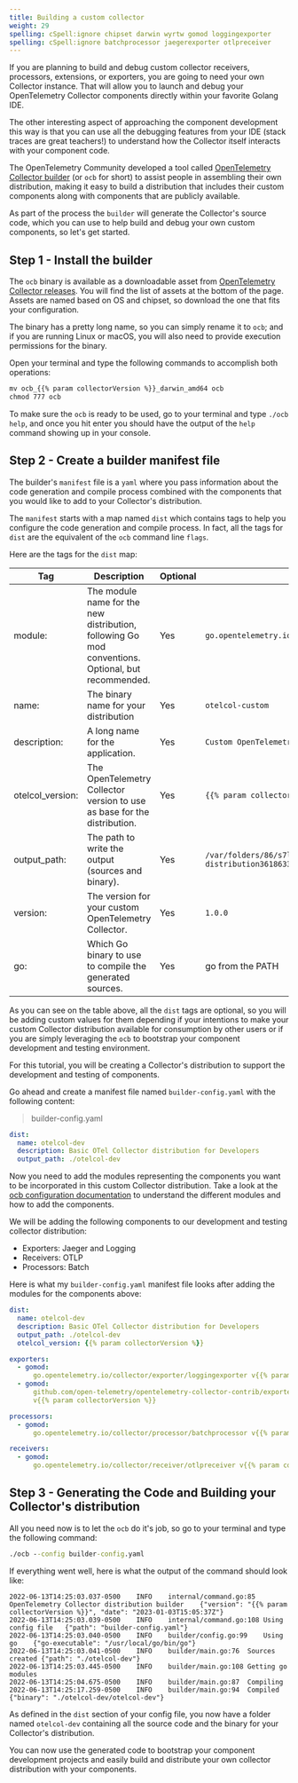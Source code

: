 ```yaml
---
title: Building a custom collector
weight: 29
spelling: cSpell:ignore chipset darwin wyrtw gomod loggingexporter
spelling: cSpell:ignore batchprocessor jaegerexporter otlpreceiver
---
```


If you are planning to build and debug custom collector receivers, processors,
extensions, or exporters, you are going to need your own Collector instance.
That will allow you to launch and debug your OpenTelemetry Collector components
directly within your favorite Golang IDE.

The other interesting aspect of approaching the component development this way
is that you can use all the debugging features from your IDE (stack traces are
great teachers!) to understand how the Collector itself interacts with your
component code.

The OpenTelemetry Community developed a tool called [OpenTelemetry Collector
builder][ocb] (or `ocb` for short) to assist people in assembling their own
distribution, making it easy to build a distribution that includes their custom
components along with components that are publicly available.

As part of the process the `builder` will generate the Collector's source code,
which you can use to help build and debug your own custom components, so let's
get started.

## Step 1 - Install the builder

The `ocb` binary is available as a downloadable asset from [OpenTelemetry
Collector releases][releases]. You will find the list of assets at the bottom of
the page. Assets are named based on OS and chipset, so download the one that
fits your configuration.

The binary has a pretty long name, so you can simply rename it to `ocb`; and if
you are running Linux or macOS, you will also need to provide execution
permissions for the binary.

Open your terminal and type the following commands to accomplish both
operations:

```cmd
mv ocb_{{% param collectorVersion %}}_darwin_amd64 ocb
chmod 777 ocb
```

To make sure the `ocb` is ready to be used, go to your terminal and type
`./ocb help`, and once you hit enter you should have the output of the `help`
command showing up in your console.

## Step 2 - Create a builder manifest file

The builder's `manifest` file is a `yaml` where you pass information about the
code generation and compile process combined with the components that you would
like to add to your Collector's distribution.

The `manifest` starts with a map named `dist` which contains tags to help you
configure the code generation and compile process. In fact, all the tags for
`dist` are the equivalent of the `ocb` command line `flags`.

Here are the tags for the `dist` map:

| Tag              | Description                                                                                        | Optional | Default Value                                                                     |
| ---------------- | -------------------------------------------------------------------------------------------------- | -------- | --------------------------------------------------------------------------------- |
| module:          | The module name for the new distribution, following Go mod conventions. Optional, but recommended. | Yes      | `go.opentelemetry.io/collector/cmd/builder`                                       |
| name:            | The binary name for your distribution                                                              | Yes      | `otelcol-custom`                                                                  |
| description:     | A long name for the application.                                                                   | Yes      | `Custom OpenTelemetry Collector distribution`                                     |
| otelcol_version: | The OpenTelemetry Collector version to use as base for the distribution.                           | Yes      | `{{% param collectorVersion %}}`                                                  |
| output_path:     | The path to write the output (sources and binary).                                                 | Yes      | `/var/folders/86/s7l1czb16g124tng0d7wyrtw0000gn/T/otelcol-distribution3618633831` |
| version:         | The version for your custom OpenTelemetry Collector.                                               | Yes      | `1.0.0`                                                                           |
| go:              | Which Go binary to use to compile the generated sources.                                           | Yes      | go from the PATH                                                                  |

As you can see on the table above, all the `dist` tags are optional, so you will
be adding custom values for them depending if your intentions to make your
custom Collector distribution available for consumption by other users or if you
are simply leveraging the `ocb` to bootstrap your component development and
testing environment.

For this tutorial, you will be creating a Collector's distribution to support
the development and testing of components.

Go ahead and create a manifest file named `builder-config.yaml` with the
following content:

> builder-config.yaml

```yaml
dist:
  name: otelcol-dev
  description: Basic OTel Collector distribution for Developers
  output_path: ./otelcol-dev
```

Now you need to add the modules representing the components you want to be
incorporated in this custom Collector distribution. Take a look at the
[ocb configuration documentation](https://github.com/open-telemetry/opentelemetry-collector/tree/main/cmd/builder#configuration)
to understand the different modules and how to add the components.

We will be adding the following components to our development and testing
collector distribution:

- Exporters: Jaeger and Logging
- Receivers: OTLP
- Processors: Batch

Here is what my `builder-config.yaml` manifest file looks after adding the
modules for the components above:

<!-- prettier-ignore -->
```yaml
dist:
  name: otelcol-dev
  description: Basic OTel Collector distribution for Developers
  output_path: ./otelcol-dev
  otelcol_version: {{% param collectorVersion %}}

exporters:
  - gomod:
      go.opentelemetry.io/collector/exporter/loggingexporter v{{% param collectorVersion %}}
  - gomod:
      github.com/open-telemetry/opentelemetry-collector-contrib/exporter/jaegerexporter
      v{{% param collectorVersion %}}

processors:
  - gomod:
      go.opentelemetry.io/collector/processor/batchprocessor v{{% param collectorVersion %}}

receivers:
  - gomod:
      go.opentelemetry.io/collector/receiver/otlpreceiver v{{% param collectorVersion %}}
```

## Step 3 - Generating the Code and Building your Collector's distribution

All you need now is to let the `ocb` do it's job, so go to your terminal and
type the following command:

```cmd
./ocb --config builder-config.yaml
```

If everything went well, here is what the output of the command should look
like:

```nocode
2022-06-13T14:25:03.037-0500	INFO	internal/command.go:85	OpenTelemetry Collector distribution builder	{"version": "{{% param collectorVersion %}}", "date": "2023-01-03T15:05:37Z"}
2022-06-13T14:25:03.039-0500	INFO	internal/command.go:108	Using config file	{"path": "builder-config.yaml"}
2022-06-13T14:25:03.040-0500	INFO	builder/config.go:99	Using go	{"go-executable": "/usr/local/go/bin/go"}
2022-06-13T14:25:03.041-0500	INFO	builder/main.go:76	Sources created	{"path": "./otelcol-dev"}
2022-06-13T14:25:03.445-0500	INFO	builder/main.go:108	Getting go modules
2022-06-13T14:25:04.675-0500	INFO	builder/main.go:87	Compiling
2022-06-13T14:25:17.259-0500	INFO	builder/main.go:94	Compiled	{"binary": "./otelcol-dev/otelcol-dev"}
```

As defined in the `dist` section of your config file, you now have a folder
named `otelcol-dev` containing all the source code and the binary for your
Collector's distribution.

You can now use the generated code to bootstrap your component development
projects and easily build and distribute your own collector distribution with
your components.

[ocb]:
  https://github.com/open-telemetry/opentelemetry-collector/tree/main/cmd/builder
[releases]: https://github.com/open-telemetry/opentelemetry-collector/releases
